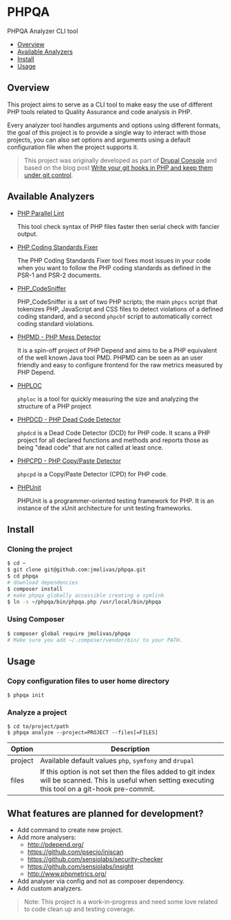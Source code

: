 PHPQA
=============================================
PHPQA Analyzer CLI tool

<!-- START doctoc generated TOC please keep comment here to allow auto update -->
<!-- DON'T EDIT THIS SECTION, INSTEAD RE-RUN doctoc TO UPDATE -->

- [Overview](#overview)
- [Available Analyzers](#available-analyzers)
- [Install](#install)
- [Usage](#usage)

<!-- END doctoc generated TOC please keep comment here to allow auto update -->

## Overview
This project aims to serve as a CLI tool to make easy the use of different PHP tools related to Quality Assurance and code analysis in PHP.

Every analyzer tool handles arguments and options using different formats, the goal of this project is to provide a single way to interact with those projects, you can also set options and arguments using a default configuration file when the project supports it.

> This project was originally developed as part of [Drupal Console](https://github.com/hechoendrupal/DrupalConsole) and based on the blog post [Write your git hooks in PHP and keep them under git control](http://carlosbuenosvinos.com/write-your-git-hooks-in-php-and-keep-them-under-git-control/).

## Available Analyzers

- [PHP Parallel Lint](https://github.com/JakubOnderka/PHP-Parallel-Lint)

  This tool check syntax of PHP files faster then serial check with fancier output.

- [PHP Coding Standards Fixer](https://github.com/FriendsOfPHP/PHP-CS-Fixer)

  The PHP Coding Standards Fixer tool fixes most issues in your code when you want to follow the PHP coding standards as defined in the PSR-1 and PSR-2 documents.

- [PHP_CodeSniffer](https://github.com/squizlabs/PHP_CodeSniffer)

  PHP_CodeSniffer is a set of two PHP scripts; the main `phpcs` script that tokenizes PHP, JavaScript and CSS files to detect violations of a defined coding standard, and a second `phpcbf` script to automatically correct coding standard violations.

- [PHPMD - PHP Mess Detector](http://phpmd.org/)

   It is a spin-off project of PHP Depend and aims to be a PHP equivalent of the well known Java tool PMD. PHPMD can be seen as an user friendly and easy to configure frontend for the raw metrics measured by PHP Depend.
   
- [PHPLOC](https://github.com/sebastianbergmann/phploc)

  `phploc` is a tool for quickly measuring the size and analyzing the structure of a PHP project
  
- [PHPDCD - PHP Dead Code Detector](https://github.com/sebastianbergmann/phpdcd)

  `phpdcd` is a Dead Code Detector (DCD) for PHP code. It scans a PHP project for all declared functions and methods and reports those as being "dead code" that are not called at least once.

- [PHPCPD - PHP Copy/Paste Detector](https://github.com/sebastianbergmann/phpcpd)

  `phpcpd` is a Copy/Paste Detector (CPD) for PHP code.

- [PHPUnit](https://phpunit.de/)

  PHPUnit is a programmer-oriented testing framework for PHP. It is an instance of the xUnit architecture for unit testing frameworks.

## Install

### Cloning the project
```bash
$ cd ~
$ git clone git@github.com:jmolivas/phpqa.git
$ cd phpqa
# download dependencies
$ composer install
# make phpqa globally accessible creating a symlink 
$ ln -s ~/phpqa/bin/phpqa.php /usr/local/bin/phpqa
```

### Using Composer
```bash
$ composer global require jmolivas/phpqa
# Make sure you add ~/.composer/vendor/bin/ to your PATH.
```

## Usage

### Copy configuration files to user home directory 
```
$ phpqa init
```

### Analyze a project
``` 
$ cd to/project/path
$ phpqa analyze --project=PROJECT --files[=FILES] 
```

| Option  | Description | 
| ------- | ----------------------------- |  
| project | Available default values `php`, `symfony` and `drupal` |
| files   | If this option is not set then the files added to git index will be scanned. This is useful when setting executing this tool on a git-hook pre-commit. |    

## What features are planned for development?
- Add command to create new project.
- Add more analysers:
  - http://pdepend.org/
  - https://github.com/psecio/iniscan
  - https://github.com/sensiolabs/security-checker
  - https://github.com/sensiolabs/insight
  - http://www.phpmetrics.org/
- Add analyser via config and not as composer dependency. 
- Add custom analyzers.

> Note: This project is a work-in-progress and need some love related to code clean up and testing coverage.
